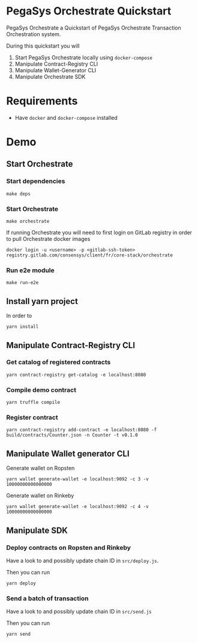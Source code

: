 # PegaSys Orchestrate Quickstart

PegaSys Orchestrate a Quickstart of PegaSys Orchestrate Transaction Orchestration system.

During this quickstart you will

1. Start PegaSys Orchestrate locally using `docker-compose`
2. Manipulate Contract-Registry CLI
3. Manipulate Wallet-Generator CLI
4. Manipulate Orchestrate SDK

# Requirements

- Have `docker` and `docker-compose` installed
  
# Demo

## Start Orchestrate

### Start dependencies

```
make deps
``` 

### Start Orchestrate

```
make orchestrate
```

If running Orchestrate you will need to first login on GitLab registry in order to pull Orchestrate docker images

```
docker login -u <username> -p <gitlab-ssh-token> registry.gitlab.com/consensys/client/fr/core-stack/orchestrate
```

### Run e2e module

```
make run-e2e
```

## Install yarn project

In order to

```
yarn install
```

## Manipulate Contract-Registry CLI

### Get catalog of registered contracts

```
yarn contract-registry get-catalog -e localhost:8080
```

### Compile demo contract


```
yarn truffle compile
```

### Register contract

```
yarn contract-registry add-contract -e localhost:8080 -f build/contracts/Counter.json -n Counter -t v0.1.0
```

## Manipulate Wallet generator CLI

Generate wallet on Ropsten

```
yarn wallet generate-wallet -e localhost:9092 -c 3 -v 10000000000000000
```

Generate wallet on Rinkeby

```
yarn wallet generate-wallet -e localhost:9092 -c 4 -v 10000000000000000
```

## Manipulate SDK

### Deploy contracts on Ropsten and Rinkeby

Have a look to and possibly update chain ID in `src/deploy.js`.

Then you can run 

```
yarn deploy
```

### Send a batch of transaction

Have a look to and possibly update chain ID in `src/send.js`

Then you can run 

```
yarn send
```
